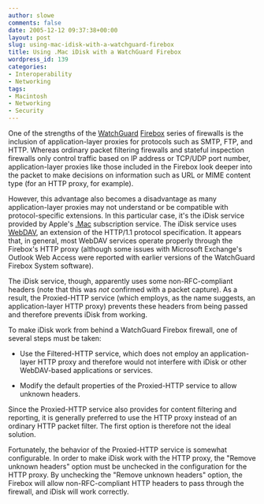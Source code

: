 ```yaml
---
author: slowe
comments: false
date: 2005-12-12 09:37:38+00:00
layout: post
slug: using-mac-idisk-with-a-watchguard-firebox
title: Using .Mac iDisk with a WatchGuard Firebox
wordpress_id: 139
categories:
- Interoperability
- Networking
tags:
- Macintosh
- Networking
- Security
---
```


One of the strengths of the [WatchGuard](http://www.watchguard.com/) [Firebox](http://www.watchguard.com/products/appliances.asp) series of firewalls is the inclusion of application-layer proxies for protocols such as SMTP, FTP, and HTTP. Whereas ordinary packet filtering firewalls and stateful inspection firewalls only control traffic based on IP address or TCP/UDP port number, application-layer proxies like those included in the Firebox look deeper into the packet to make decisions on information such as URL or MIME content type (for an HTTP proxy, for example).

However, this advantage also becomes a disadvantage as many application-layer proxies may not understand or be compatible with protocol-specific extensions. In this particular case, it's the iDisk service provided by Apple's [.Mac](http://www.mac.com/) subscription service. The iDisk service uses [WebDAV](http://www.webdav.org/), an extension of the HTTP/1.1 protocol specification. It appears that, in general, most WebDAV services operate properly through the Firebox's HTTP proxy (although some issues with Microsoft Exchange's Outlook Web Access were reported with earlier versions of the WatchGuard Firebox System software).

The iDisk service, though, apparently uses some non-RFC-compliant headers (note that this was _not_ confirmed with a packet capture). As a result, the Proxied-HTTP service (which employs, as the name suggests, an application-layer HTTP proxy) prevents these headers from being passed and therefore prevents iDisk from working.

To make iDisk work from behind a WatchGuard Firebox firewall, one of several steps must be taken:

* Use the Filtered-HTTP service, which does not employ an application-layer HTTP proxy and therefore would not interfere with iDisk or other WebDAV-based applications or services.

* Modify the default properties of the Proxied-HTTP service to allow unknown headers.

Since the Proxied-HTTP service also provides for content filtering and reporting, it is generally preferred to use the HTTP proxy instead of an ordinary HTTP packet filter. The first option is therefore not the ideal solution.

Fortunately, the behavior of the Proxied-HTTP service is somewhat configurable. In order to make iDisk work with the HTTP proxy, the "Remove unknown headers" option must be unchecked in the configuration for the HTTP proxy. By unchecking the "Remove unknown headers" option, the Firebox will allow non-RFC-compliant HTTP headers to pass through the firewall, and iDisk will work correctly.
